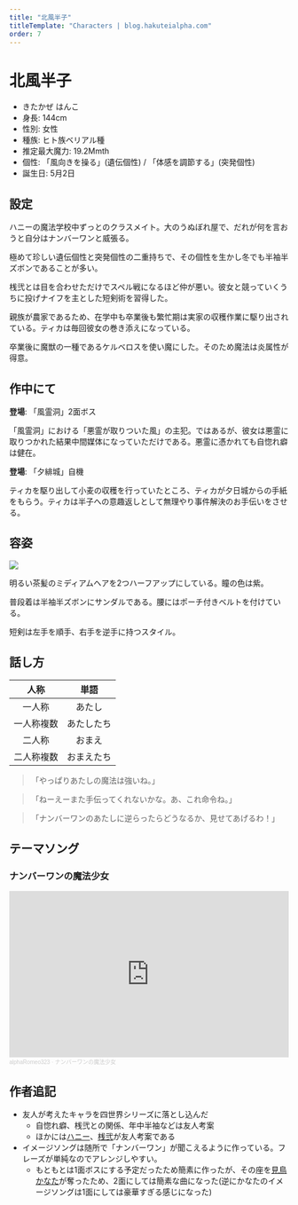 ```yaml
---
title: "北風半子"
titleTemplate: "Characters | blog.hakuteialpha.com"
order: 7
---
```



# 北風半子

<div class="pt-4 flex gap-2 flex-col sm:flex-row items-start introduce">
<!--
<img src="" class="rounded-md bg-white dark:bg-neutral-700 sm:max-w-64">
-->
<div class="">

- きたかぜ はんこ
- 身長: 144cm
- 性別: 女性
- 種族: ヒト族ベリアル種
- 推定最大魔力: 19.2Mmth
- 個性: 「風向きを操る」(遺伝個性) / 「体感を調節する」(突発個性)
- 誕生日: 5月2日
  
</div></div>

## 設定

ハニーの魔法学校中ずっとのクラスメイト。大のうぬぼれ屋で、だれが何を言おうと自分はナンバーワンと威張る。

極めて珍しい遺伝個性と突発個性の二重持ちで、その個性を生かし冬でも半袖半ズボンであることが多い。

桟弐とは目を合わせただけでスペル戦になるほど仲が悪い。彼女と競っていくうちに投げナイフを主とした短剣術を習得した。

親族が農家であるため、在学中も卒業後も繁忙期は実家の収穫作業に駆り出されている。ティカは毎回彼女の巻き添えになっている。

卒業後に魔獣の一種であるケルベロスを使い魔にした。そのため魔法は炎属性が得意。

## 作中にて

**登場**: 「風霊洞」2面ボス

「風霊洞」における「悪霊が取りついた風」の主犯。ではあるが、彼女は悪霊に取りつかれた結果中間媒体になっていただけである。悪霊に憑かれても自惚れ癖は健在。

**登場**: 「夕緋城」自機

ティカを駆り出して小麦の収穫を行っていたところ、ティカが夕日城からの手紙をもらう。ティカは半子への意趣返しとして無理やり事件解決のお手伝いをさせる。

## 容姿

<div class="pt-4 flex gap-2 flex-col-reverse sm:flex-row items-start introduce">
<img src="https://dir.hakuteialpha.com/g/chara/charat/org_20200120_234751.png" class="rounded-xl bg-white dark:bg-neutral-700 sm:max-w-64">
<div>

明るい茶髪のミディアムヘアを2つハーフアップにしている。瞳の色は紫。

普段着は半袖半ズボンにサンダルである。腰にはポーチ付きベルトを付けている。

短剣は左手を順手、右手を逆手に持つスタイル。
  
</div></div>

## 話し方

| 人称 | 単語 |
| :-: | :-: |
| 一人称 | あたし |
| 一人称複数 | あたしたち |
| 二人称 | おまえ |
| 二人称複数 | おまえたち|

> 「やっぱりあたしの魔法は強いね。」

> 「ねーえーまた手伝ってくれないかな。あ、これ命令ね。」

> 「ナンバーワンのあたしに逆らったらどうなるか、見せてあげるわ！」


## テーマソング

### ナンバーワンの魔法少女

<iframe width="100%" height="300" scrolling="no" frameborder="no" allow="autoplay" src="https://w.soundcloud.com/player/?url=https%3A//api.soundcloud.com/tracks/1819480758%3Fsecret_token%3Ds-kiqXtL7Up0n&color=%23ff5500&auto_play=false&hide_related=false&show_comments=true&show_user=true&show_reposts=false&show_teaser=true&visual=true"></iframe><div style="font-size: 10px; color: #cccccc;line-break: anywhere;word-break: normal;overflow: hidden;white-space: nowrap;text-overflow: ellipsis; font-family: Interstate,Lucida Grande,Lucida Sans Unicode,Lucida Sans,Garuda,Verdana,Tahoma,sans-serif;font-weight: 100;"><a href="https://soundcloud.com/alpha-romeo-681843655" title="alphaRomeo323" target="_blank" style="color: #cccccc; text-decoration: none;">alphaRomeo323</a> · <a href="https://soundcloud.com/alpha-romeo-681843655/no1-magic-girl/s-kiqXtL7Up0n" title="ナンバーワンの魔法少女" target="_blank" style="color: #cccccc; text-decoration: none;">ナンバーワンの魔法少女</a></div>

## 作者追記

- 友人が考えたキャラを四世界シリーズに落とし込んだ
  - 自惚れ癖、桟弐との関係、年中半袖などは友人考案
  - ほかには[ハニー](honey)、[桟弐](sanni)が友人考案である
- イメージソングは随所で「ナンバーワン」が聞こえるように作っている。フレーズが単純なのでアレンジしやすい。
  - もともとは1面ボスにする予定だったため簡素に作ったが、その座を[見鳥かなた](kanata)が奪ったため、2面にしては簡素な曲になった(逆にかなたのイメージソングは1面にしては豪華すぎる感じになった)